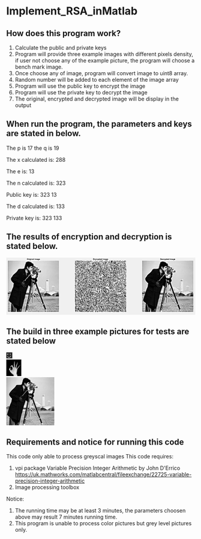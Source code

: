 # Implement_RSA_inMatlab

## How does this program work?

1.  Calculate the public and private keys 
2. Program will provide three example images with different pixels density, if user not choose any of the example picture, the program will choose a bench mark image.
3.  Once choose any of image, program will convert image to uint8 array.
4.  Random number will be added to each element of the image array
5.  Program will use the public key to encrypt the image
6.  Program will use the private key to decrypt the image 
7.  The original, encrypted and decrypted image will be display in the output

## When run the program, the parameters and keys are stated in below. 

The p is 17 the q is 19

The x calculated is: 288

The e is: 13

The n calculated is: 323

Public key is: 323 13

The d calculated is: 133

Private key is: 323 133 


## The results of encryption and decryption is stated below.

![image](example.png)

## The build in three example pictures for tests are stated below
![image](/Pics/haha_tiny_bw.png)    
![image](/Pics/xray_big.png)    
![image](/Pics/camera_man_large.png)    

## Requirements and notice for running this code
This code only able to process greyscal images
This code requires:
1. vpi package Variable Precision Integer Arithmetic by John D'Errico
https://uk.mathworks.com/matlabcentral/fileexchange/22725-variable-precision-integer-arithmetic
2. Image processing toolbox

Notice: 
1. The running time may be at least 3 minutes, the parameters choosen above may result 7 minutes running time. 
2. This program is unable to process color pictures but grey level pictures only.
